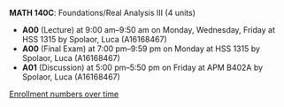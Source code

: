 **MATH 140C**: Foundations/Real Analysis III (4 units)

- **A00** (Lecture) at 9:00 am–9:50 am on Monday, Wednesday, Friday at HSS 1315 by Spolaor, Luca (A16168467)
- **A00** (Final Exam) at 7:00 pm–9:59 pm on Monday at HSS 1315 by Spolaor, Luca (A16168467)
- **A01** (Discussion) at 5:00 pm–5:50 pm on Friday at APM B402A by Spolaor, Luca (A16168467)

[Enrollment numbers over time](./MATH140C.tsv)
